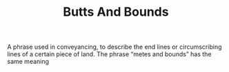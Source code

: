 ---
title: Butts And Bounds
letter: B
permalink: "/definitions/bld-butts-and-bounds.html"
body: A phrase used in conveyancing, to describe the end lines or circumscribing lines
  of a certain piece of land. The phrase “metes and bounds” has the same meaning
published_at: '2018-07-07'
source: Black's Law Dictionary 2nd Ed (1910)
layout: post
---